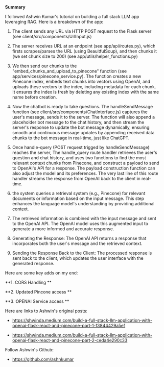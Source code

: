 **Summary**

I followed Ashwin Kumar's tutorial on building a full stack LLM app leveraging RAG. Here is a breakdown of the app:

  1. The client sends any URL via HTTP POST request to the Flask server (see client/src/components/UrlInput.js)
  2. The server receives URL at an endpoint (see app/api/routes.py), which firsts scrapes/parses the URL (using BeauitfulSoup), and then chunks it (we set chunk size to 200) (see app/utils/helper_functions.py)
  3. We then send our chunks to the "embed_chunks_and_upload_to_pinecone" function (see app/services/pinecone_service.py). The function creates a new Pinecone index, embeds text chunks into vectors using OpenAI, and uploads these vectors to the index, including metadata for each chunk. It ensures the index is fresh by deleting any existing index with the same name before creation.
  4. Now the chatbot is ready to take questions. The handleSendMessage function (see client/src/components/ChatInterface.js) captures the user's message, sends it to the server. The function will also append a placeholder bot message to the chat history, and then stream the server's response to update the bot message dynamically, ensuring smooth and continuous message updates by appending received data chunks to the bot message in real-time, just like ChatGPT.
  5. Once handle-query (POST request trigged by handleSendMessage) reaches the server, The handle_query route handler retrieves the user's question and chat history, and uses two functions to find the most relevant context chunks from Pinecone, and construct a payload to send to OpenAI's API for a response. The payload construction function can also adjust the model and its preferences. The very last line of this route handler streams the response from OpenAI back to the client in real-time.














  3. the system queries a retrieval system (e.g., Pinecone) for relevant documents or information based on the input     message. This step enhances the language model's understanding by providing additional context.
  4. The retrieved information is combined with the input message and sent to the OpenAI API. The OpenAI model uses this augmented input to generate a more informed and accurate response.
  5. Generating the Response: The OpenAI API returns a response that incorporates both the user's message and the retrieved context.
  6. Sending the Response Back to the Client: The processed response is sent back to the client, which updates the user interface with the generated response.

Here are some key adds on my end:

**1. CORS Handling
**

**2. Updated Pincone access
**

**3. OPENAI Service access
**

Here are links to Ashwin's original posts:

- https://shwinda.medium.com/build-a-full-stack-llm-application-with-openai-flask-react-and-pinecone-part-1-f3844429a5ef

- https://shwinda.medium.com/build-a-full-stack-llm-application-with-openai-flask-react-and-pinecone-part-2-ceda4e290c33

Follow Ashwin's Github:
- https://github.com/ashnkumar

